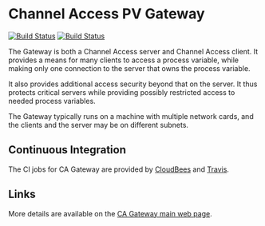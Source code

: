 # Channel Access PV Gateway
[![Build Status](https://openepics.ci.cloudbees.com/buildStatus/icon?job=CA_Gateway)](https://openepics.ci.cloudbees.com/job/CA_Gateway)
[![Build Status](https://travis-ci.org/epics-extensions/ca-gateway.svg?branch=master)](https://travis-ci.org/epics-extensions/ca-gateway)

The Gateway is both a Channel Access server and Channel Access client.
It provides a means for many clients to access a process variable,
while making only one connection to the server that owns the process variable.

It also provides additional access security beyond that on the server.
It thus protects critical servers while providing possibly restricted access
to needed process variables.

The Gateway typically runs on a machine with multiple network cards,
and the clients and the server may be on different subnets.

## Continuous Integration

The CI jobs for CA Gateway are provided by
[CloudBees](https://openepics.ci.cloudbees.com/job/CA_Gateway/)
and [Travis](https://travis-ci.org/epics-extensions/ca-gateway).

## Links

More details are available on the
[CA Gateway main web page](http://www.aps.anl.gov/epics/extensions/gateway/).
